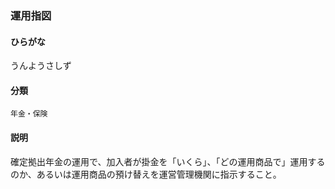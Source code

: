 <div style="display:none;">

## [あ行](securities-terms?id=あ行)

</div>

### 運用指図

#### ひらがな

うんようさしず

#### 分類

`年金・保険`

#### 説明

確定拠出年金の運用で、加入者が掛金を「いくら」、「どの運用商品で」運用するのか、あるいは運用商品の預け替えを運営管理機関に指示すること。

<div style="display:none;">

## [か行](securities-terms?id=か行)
## [さ行](securities-terms?id=さ行)
## [た行](securities-terms?id=た行)
## [な行](securities-terms?id=な行)
## [は行](securities-terms?id=は行)
## [ま行](securities-terms?id=ま行)
## [や行](securities-terms?id=や行)
## [ら行](securities-terms?id=ら行)
## [わ行](securities-terms?id=わ行)
## [英数字・記号](securities-terms?id=英数字・記号)

</div>

